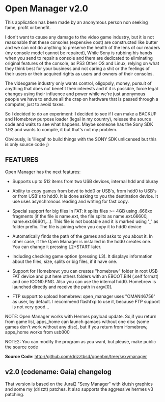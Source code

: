 Open Manager v2.0
=================

This application has been made by an anonymous person non seeking fame, profit or benefit.

I don't want to cause any damage to the video game industry, but it is not reasonable that these consoles (expensive cost) are constructed like butter and we can not do anything to preserve the health of the lens of our readers (my console model cannot be repaired), While Sony is rubbing his hands when you send to repair a console and them are dedicated to eliminating original features of the console, as PS3 Other OS and Linux, relying on what they think best for your business and not caring a shit or the feelings of their users or their acquired rights as users and owners of their consoles.

 The videogame industry only wants control, oligopoly, money, pursuit of anything that does not benefit their interests and if it is possible, force legal changes using their influence and power while we're just anonymous people we have to endure all the crap on hardware that is passed through a computer, just to avoid taxes.

So I decided to do an experiment: I decided to see if I can make a BACKUP and Homebrew purpose loader (legal in my country), release the source code and waits to see what happens. Maybe someone has the Sony SDK 1.92 and wants to compile, it but that's not my problem.

Obviously, is 'illegal' to build things with the SONY SDK unlicensed but this is only source code ;)

FEATURES
--------

Open Manager has the next features:

- Supports up to 512 items from two USB devices, internal hdd and bluray

- Ability to copy games from bdvd to hdd0 or USB's, from hdd0 to USB's or from USB's to hdd0. It is done asking to you the destination device. It use uses asynchronous reading and writing for fast copy.

- Special support for big files in FAT: it splits files >= 4GB using .666xx fragments \(if the file is name.ext, the file splits as name.ext.66600, name.ext.66601,...\). This file is not bootable and it is marked using '\_' as folder prefix. The file is joining when you copy it to hdd0 device

- Automatically finds the path of the games and asks to you about it. In other case, if the Open Manager is installed in the hdd0 creates one. You can change it pressing L2+START later.

- Including checking game option \(pressing L3\). It displays information about the files, size, splits or big files, if it have one.

- Support for Homebrew: you can creates "homebrew" folder in root USB FAT device and put here others folders with an EBOOT.BIN \(.self format\) and one ICON0.PNG. Also you can use the internal hdd0. Homebrew is launched directly and receive the path in argv\[0\].

- FTP support to upload homebrew: open\_manager uses "OMAN46756" as user, by default. I recommend flashfxp to use it, because FTP support is not very good...

NOTE: Open Manager works with Hermes payload update. So,if you return from game list, apps\_home can launch gamaes without one disc \(some games don't work without any disc\), but if you return from Homebrew, apps\_home works from usb000

NOTE2: You can modify the program as you want, but please, make public the source code

**Source Code**: http://github.com/drizztbsd/openbm/tree/sexymanager

v2.0 (codename: Gaia) changelog
-------------------------------

That version is based on the Jurai2 "Sexy Manager" with klutsh graphics and some my \(drizzt\) patches.
It also supports the aggressive hermes v3 patching.
